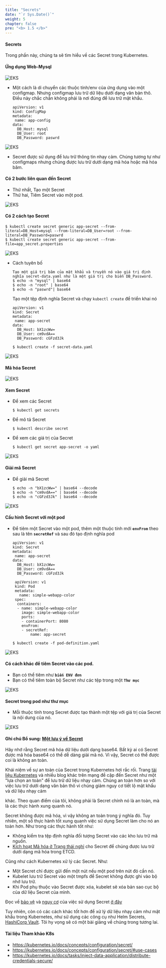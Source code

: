 ```yaml
---
title: "Secrets"
date: "`r Sys.Date()`"
weight: 5
chapter: false
pre: "<b> 1.5 </b>"
---
```


#### Secrets

Trong phần này, chúng ta sẽ tìm hiểu về các Secret trong Kubernetes.

#### Ứng dụng Web-Mysql

![EKS](/images/0006/00021.png?featherlight=false&width=90pc)

- Một cách là di chuyển các thuộc tính/env của ứng dụng vào một configmap. Nhưng configmap lưu trữ dữ liệu dưới dạng văn bản thô. Điều này chắc chắn không phải là nơi đúng để lưu trữ mật khẩu.
  ```
  apiVersion: v1
  kind: ConfigMap
  metadata:
   name: app-config
  data:
    DB_Host: mysql
    DB_User: root
    DB_Password: paswrd
  ```
![EKS](/images/0006/00022.png?featherlight=false&width=90pc)
  
- Secret được sử dụng để lưu trữ thông tin nhạy cảm. Chúng tương tự như configmaps nhưng chúng được lưu trữ dưới dạng mã hóa hoặc mã hóa băm.

#### Có 2 bước liên quan đến Secret
- Thứ nhất, Tạo một Secret
- Thứ hai, Tiêm Secret vào một pod.

![EKS](/images/0006/00023.png?featherlight=false&width=90pc)
  
#### Có 2 cách tạo Secret
  ```
  $ kubectl create secret generic app-secret --from-literal=DB_Host=mysql --from-literal=DB_User=root --from-literal=DB_Password=paswrd
  $ kubectl create secret generic app-secret --from-file=app_secret.properties
  ```

![EKS](/images/0006/00024.png?featherlight=false&width=90pc)
  
- Cách tuyên bố
  ```
  Tạo một giá trị băm của mật khẩu và truyền nó vào giá trị định nghĩa secret-data.yaml như là một giá trị cho biến DB_Password.
  $ echo -n "mysql" | base64
  $ echo -n "root" | base64
  $ echo -n "paswrd"| base64
  ```
  
  Tạo một tệp định nghĩa Secret và chạy `kubectl create` để triển khai nó
  ```
  apiVersion: v1
  kind: Secret
  metadata:
   name: app-secret
  data:
    DB_Host: bX1zcWw=
    DB_User: cm9vdA==
    DB_Password: cGFzd3Jk
  ```
  ```
  $ kubectl create -f secret-data.yaml
  ```

![EKS](/images/0006/00025.png?featherlight=false&width=90pc)
  
#### Mã hóa Secret

![EKS](/images/0006/00026.png?featherlight=false&width=90pc)
  
#### Xem Secret
- Để xem các Secret
  ```
  $ kubectl get secrets
  ```
- Để mô tả Secret
  ```
  $ kubectl describe secret
  ```
- Để xem các giá trị của Secret
  ```
  $ kubectl get secret app-secret -o yaml
  ```
  
![EKS](/images/0006/00027.png?featherlight=false&width=90pc)
  
#### Giải mã Secret
- Để giải mã Secret
  ```
  $ echo -n "bX1zcWw=" | base64 --decode
  $ echo -n "cm9vdA==" | base64 --decode
  $ echo -n "cGFzd3Jk" | base64 --decode
  ```
![EKS](/images/0006/00028.png?featherlight=false&width=90pc)
  
#### Cấu hình Secret với một pod
- Để tiêm một Secret vào một pod, thêm một thuộc tính mới **`envFrom`** theo sau là tên **`secretRef`** và sau đó tạo định nghĩa pod
  
  ```
  apiVersion: v1
  kind: Secret
  metadata:
   name: app-secret
  data:
    DB_Host: bX1zcWw=
    DB_User: cm9vdA==
    DB_Password: cGFzd3Jk
  ```
  ```
   apiVersion: v1
   kind: Pod
   metadata:
     name: simple-webapp-color
   spec:
    containers:
    - name: simple-webapp-color
      image: simple-webapp-color
      ports:
      - containerPort: 8080
      envFrom:
      - secretRef:
          name: app-secret
   ```
  ```
  $ kubectl create -f pod-definition.yaml
  ```
 ![EKS](/images/0006/00029.png?featherlight=false&width=90pc)
  
#### Có cách khác để tiêm Secret vào các pod.
- Bạn có thể tiêm như **`biến ENV đơn`**
- Bạn có thể tiêm toàn bộ Secret như các tệp trong một **`Thư mục`**

 ![EKS](/images/0006/00030.png?featherlight=false&width=90pc)
  
#### Secret trong pod như thư mục
- Mỗi thuộc tính trong Secret được tạo thành một tệp với giá trị của Secret là nội dung của nó.
  
 ![EKS](/images/0006/00031.png?featherlight=false&width=90pc)
  

#### Ghi chú Bổ sung: [Một lưu ý về Secret](https://kodekloud.com/topic/a-note-on-secrets/)

Hãy nhớ rằng Secret mã hóa dữ liệu dưới dạng base64. Bất kỳ ai có Secret được mã hóa base64 có thể dễ dàng giải mã nó. Vì vậy, Secret có thể được coi là không an toàn.

Khái niệm về sự an toàn của Secret trong Kubernetes hơi rắc rối. Trang [tài liệu Kubernetes](https://kubernetes.io/docs/concepts/configuration/secret) và nhiều blog khác trên mạng đề cập đến Secret như một "lựa chọn an toàn" để lưu trữ dữ liệu nhạy cảm. Chúng an toàn hơn so với việc lưu trữ dưới dạng văn bản thô vì chúng giảm nguy cơ tiết lộ mật khẩu và dữ liệu nhạy cảm

 khác. Theo quan điểm của tôi, không phải là Secret chính nó là an toàn, mà là các thực hành xung quanh nó.

Secret không được mã hóa, vì vậy không an toàn trong ý nghĩa đó. Tuy nhiên, một số thực hành tốt xung quanh việc sử dụng Secret làm cho nó an toàn hơn. Như trong các thực hành tốt như:

- Không kiểm tra tệp định nghĩa đối tượng Secret vào các kho lưu trữ mã nguồn.
- [Kích hoạt Mã hóa ở Trạng thái nghỉ](https://kubernetes.io/docs/tasks/administer-cluster/encrypt-data/) cho Secret để chúng được lưu trữ dưới dạng mã hóa trong ETCD.

Cũng như cách Kubernetes xử lý các Secret. Như:

- Một Secret chỉ được gửi đến một nút nếu một pod trên nút đó cần nó.
- Kubelet lưu trữ Secret vào một tmpfs để Secret không được ghi vào bộ nhớ lưu trữ.
- Khi Pod phụ thuộc vào Secret được xóa, kubelet sẽ xóa bản sao cục bộ của dữ liệu Secret của mình.

Đọc về [bảo vệ](https://kubernetes.io/docs/concepts/configuration/secret/#protections) và [nguy cơ](https://kubernetes.io/docs/concepts/configuration/secret/#risks) của việc sử dụng Secret [ở đây](https://kubernetes.io/docs/concepts/configuration/secret/#risks)

Tuy nhiên, còn có các cách khác tốt hơn để xử lý dữ liệu nhạy cảm như mật khẩu trong Kubernetes, như sử dụng các công cụ như Helm Secrets, [HashiCorp Vault](https://www.vaultproject.io/). Tôi hy vọng sẽ có một bài giảng về chúng trong tương lai.

#### Tài liệu Tham khảo K8s
- https://kubernetes.io/docs/concepts/configuration/secret/
- https://kubernetes.io/docs/concepts/configuration/secret/#use-cases
- https://kubernetes.io/docs/tasks/inject-data-application/distribute-credentials-secure/

